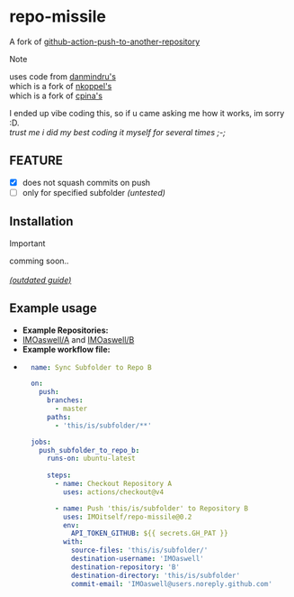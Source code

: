 # repo-missile
A fork of [github-action-push-to-another-repository](https://github.com/cpina/github-action-push-to-another-repository) 

> [!NOTE]
> uses code from [danmindru's](https://github.com/danmindru/push-files-to-another-repository) <br>
> which is a fork of [nkoppel's](https://github.com/nkoppel/push-files-to-another-repository) <br>
> which is a fork of [cpina's](https://github.com/cpina/github-action-push-to-another-repository) 

I ended up vibe coding this, so if u came asking me how it works, im sorry :D. <br>
*trust me i did my best coding it myself for several times ;-;*

## FEATURE
- [x] does not squash commits on push
- [ ] only for specified subfolder *(untested)*

## Installation 
> [!IMPORTANT]
> comming soon..<br><br>
> [*(outdated guide)*](https://github.com/danmindru/push-files-to-another-repository/blob/master/README.md)

## Example usage
- **Example Repositories:**
- [IMOaswell/A](https://github.com/IMOaswell/A) and [IMOaswell/B](https://github.com/IMOaswell/B)
- **Example workflow file:**
- ```yaml
    name: Sync Subfolder to Repo B

    on:
      push:
        branches:
          - master
        paths:
          - 'this/is/subfolder/**'

    jobs:
      push_subfolder_to_repo_b:
        runs-on: ubuntu-latest
        
        steps:
          - name: Checkout Repository A
            uses: actions/checkout@v4

          - name: Push 'this/is/subfolder' to Repository B
            uses: IMOitself/repo-missile@0.2
            env:
              API_TOKEN_GITHUB: ${{ secrets.GH_PAT }}
            with:
              source-files: 'this/is/subfolder/'
              destination-username: 'IMOaswell'
              destination-repository: 'B'
              destination-directory: 'this/is/subfolder'
              commit-email: 'IMOaswell@users.noreply.github.com'
  ```
